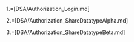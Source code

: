 1.=[DSA/Authorization_Login.md]

2.=[DSA/Authorization_ShareDatatypeAlpha.md]

3.=[DSA/Authorization_ShareDatatypeBeta.md]